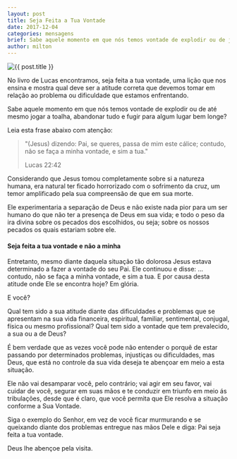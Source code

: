 ```yaml
---
layout: post
title: Seja Feita a Tua Vontade
date: 2017-12-04
categories: mensagens
brief: Sabe aquele momento em que nós temos vontade de explodir ou de jogar a toalha?
author: milton
---
```


<img src="{{ site.baseurl }}/assets/images/posts/seja-feita-a-tua-vontade.jpg" alt="{{ post.title }}" class="px-5 float-right" />

No livro de Lucas encontramos, seja feita a tua vontade, uma lição que nos ensina e mostra qual deve ser a atitude correta que devemos tomar em relação ao problema ou dificuldade que estamos enfrentando.

Sabe aquele momento em que nós temos vontade de explodir ou de até mesmo jogar a toalha, abandonar tudo e fugir para algum lugar bem longe?

Leia esta frase abaixo com atenção:

<blockquote class="blockquote">
  <p class="mb-0">
    "(Jesus) dizendo: Pai, se queres, passa de mim este cálice; contudo, não se faça a minha vontade, e sim a tua."
  </p>
  <footer class="blockquote-footer">Lucas 22:42</footer>
</blockquote>

Considerando que Jesus tomou completamente sobre si a natureza humana, era natural ter ficado horrorizado com o sofrimento da cruz, um temor amplificado pela sua compreensão de que em sua morte.

Ele experimentaria a separação de Deus e não existe nada pior para um ser humano do que não ter a presença de Deus em sua vida; e todo o peso da ira divina sobre os pecados dos escolhidos, ou seja; sobre os nossos pecados os quais estariam sobre ele.

<h4 class="text-center mb-4">
  Seja feita a tua vontade e não a minha
</h4>

Entretanto, mesmo diante daquela situação tão dolorosa Jesus estava determinado a fazer a vontade do seu Pai. Ele continuou e disse: … contudo, não se faça a minha vontade, e sim a tua. E por causa desta atitude onde Ele se encontra hoje? Em glória.

E você?

Qual tem sido a sua atitude diante das dificuldades e problemas que se apresentam na sua vida financeira, espiritual, familiar, sentimental, conjugal, física ou mesmo profissional?
Qual tem sido a vontade que tem prevalecido, a sua ou a de Deus?

É bem verdade que as vezes você pode não entender o porquê de estar passando por determinados problemas, injustiças ou dificuldades, mas Deus, que está no controle da sua vida deseja te abençoar em meio a esta situação.

Ele não vai desamparar você, pelo contrário; vai agir em seu favor, vai cuidar de você, segurar em suas mãos e te conduzir em triunfo em meio ás tribulações, desde que é claro, que você permita que Ele resolva a situação conforme a Sua Vontade.

Siga o exemplo do Senhor, em vez de você ficar murmurando e se queixando diante dos problemas entregue nas mãos Dele e diga: Pai seja feita a tua vontade.

Deus lhe abençoe pela visita.
